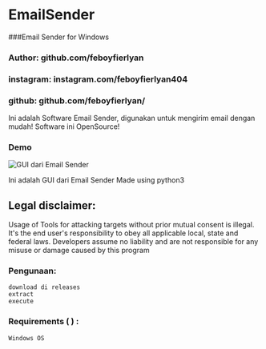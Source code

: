 # EmailSender
###Email Sender for Windows

### Author: github.com/feboyfierlyan
### instagram: instagram.com/feboyfierlyan404
### github: github.com/feboyfierlyan/

Ini adalah Software Email Sender, digunakan untuk mengirim email dengan mudah!
Software ini OpenSource!

### Demo
![GUI dari Email Sender](https://feboyfierlyan.000webhostapp.com/emailsender.png)

Ini adalah GUI dari Email Sender
Made using python3

## Legal disclaimer:
Usage of Tools for attacking targets without prior mutual consent is illegal. It's the end user's responsibility to obey all applicable local, state and federal laws. Developers assume no liability and are not responsible for any misuse or damage caused by this program 


### Pengunaan:
```
download di releases
extract
execute
```

### Requirements ( ) :
```
Windows OS

```
